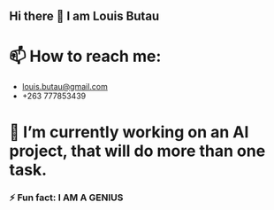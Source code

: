 ## Hi there 👋 I am Louis Butau

# 📫 How to reach me:

* louis.butau@gmail.com
* +263 777853439
  
# 🔭 I’m currently working on an AI project, that will do more than one task.
### ⚡ Fun fact: I AM A GENIUS


<!--
**louisbutau/louisbutau** is a ✨ _special_ ✨ repository because its `README.md` (this file) appears on your GitHub profile.

Here are some ideas to get you started:

- 🔭 I’m currently working on ...
- 🌱 I’m currently learning ...
- 👯 I’m looking to collaborate on ...
- 🤔 I’m looking for help with ...
- 💬 Ask me about ...
- 📫 How to reach me: ...
- 😄 Pronouns: ...
- ⚡ Fun fact: ...
-->
